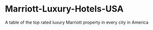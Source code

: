 # Marriott-Luxury-Hotels-USA
A table of the top rated luxury Marriott property in every city in America 
